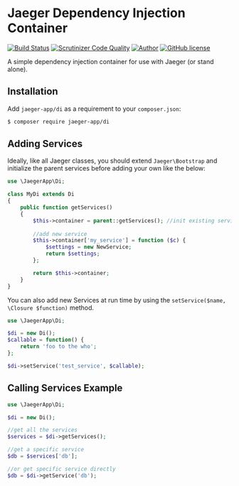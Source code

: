 # Jaeger Dependency Injection Container

[![Build Status](https://travis-ci.org/jaeger-app/di.svg?branch=master)](https://travis-ci.org/jaeger-app/di)
[![Scrutinizer Code Quality](https://scrutinizer-ci.com/g/jaeger-app/di/badges/quality-score.png?b=master)](https://scrutinizer-ci.com/g/jaeger-app/di/?branch=master)
[![Author](http://img.shields.io/badge/author-@mithra62-blue.svg?style=flat-square)](https://twitter.com/mithra62)
[![GitHub license](https://img.shields.io/badge/license-MIT-blue.svg)](https://raw.githubusercontent.com/jaeger-app/bootstrap/master/LICENSE)

A simple dependency injection container for use with Jaeger (or stand alone). 

## Installation
Add `jaeger-app/di` as a requirement to your `composer.json`:

```bash
$ composer require jaeger-app/di
```
## Adding Services

Ideally, like all Jaeger classes, you should extend `Jaeger\Bootstrap` and initialize the parent services before adding your own like the below:

```php
use \JaegerApp\Di;

class MyDi extends Di
{
    public function getServices()
    {
        $this->container = parent::getServices(); //init existing services
		
		//add new service
        $this->container['my_service'] = function ($c) {
            $settings = new NewService;
            return $settings;
        };

		return $this->container;
    }
}
```

You can also add new Services at run time by using the `setService($name, \Closure $function)` method. 


```php
use \JaegerApp\Di;

$di = new Di();
$callable = function() {
    return 'foo to the who';
};

$di->setService('test_service', $callable);
```


## Calling Services Example


```php
use \JaegerApp\Di;

$di = new Di();

//get all the services
$services = $di->getServices();

//get a specific service
$db = $services['db']; 

//or get specific service directly
$db = $di->getService('db');

```
